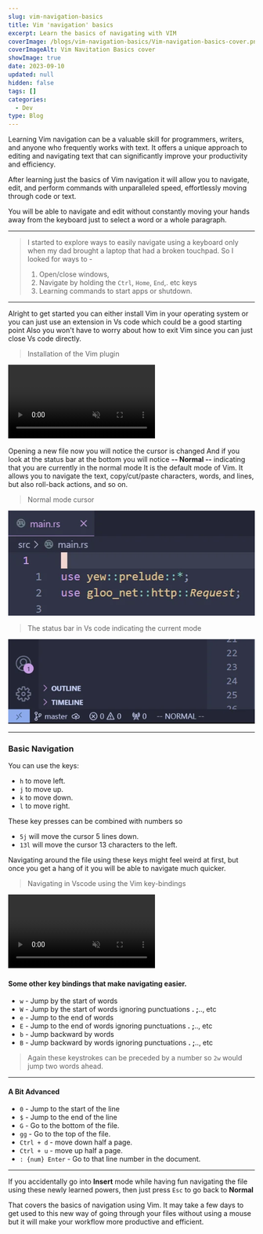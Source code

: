 ```yaml
---
slug: vim-navigation-basics
title: Vim 'navigation' basics
excerpt: Learn the basics of navigating with VIM
coverImage: /blogs/vim-navigation-basics/Vim-navigation-basics-cover.png
coverImageAlt: Vim Navitation Basics cover
showImage: true
date: 2023-09-10
updated: null
hidden: false
tags: []
categories:
  - Dev
type: Blog
---
```


Learning Vim navigation can be a valuable skill for programmers, writers, and anyone who frequently works with text. It offers a unique approach to editing and navigating text that can significantly improve your productivity and efficiency.

After learning just the basics of Vim navigation it will allow you to navigate, edit, and perform commands with unparalleled speed, effortlessly moving through code or text.

You will be able to navigate and edit without constantly moving your hands away from the keyboard just to select a word or a whole paragraph.

---

> I started to explore ways to easily navigate using a keyboard only when my dad brought a laptop that had a broken touchpad.
> So I looked for ways to -
>
> 1. Open/close windows,
> 2. Navigate by holding the `Ctrl`, `Home`, `End`,. etc keys
> 3. Learning commands to start apps or shutdown.

---

Alright to get started you can either install Vim in your operating system or you can just use an extension in Vs code which could be a good starting point Also you won't have to worry about how to exit Vim since you can just close Vs code directly.

> Installation of the Vim plugin

<video controls muted>
  <source src="https://github.com/ShUbHaM13M/vim-navigation-basics/raw/master/resources/installing-vim-extension.webm" type="video/webm">
</video>

Opening a new file now you will notice the cursor is changed
And if you look at the status bar at the bottom you will notice **-- Normal --** indicating that you are currently in the normal mode
It is the default mode of Vim.
It allows you to navigate the text, copy/cut/paste characters, words, and lines, but also roll-back actions, and so on.

> Normal mode cursor

![Normal mode cursor in Vim](https://raw.githubusercontent.com/ShUbHaM13M/vim-navigation-basics/master/resources/vim-normal-cursor.webp)

> The status bar in Vs code indicating the current mode

![Status bar indicating the current mode of Vim](https://raw.githubusercontent.com/ShUbHaM13M/vim-navigation-basics/master/resources/vim-normal-mode.webp)

---

### Basic Navigation

You can use the keys:

- `h` to move left.
- `j` to move up.
- `k` to move down.
- `l` to move right.

These key presses can be combined with numbers so

- `5j` will move the cursor 5 lines down.
- `13l` will move the cursor 13 characters to the left.

Navigating around the file using these keys might feel weird at first, but once you get a hang of it you will be able to navigate much quicker.

> Navigating in Vscode using the Vim key-bindings

<video controls muted>
  <source src="https://github.com/ShUbHaM13M/vim-navigation-basics/raw/master/resources/navigating-editing-file-with-vim.webm" type="video/webm">
</video>

#### Some other key bindings that make navigating easier.

- `w` - Jump by the start of words
- `W` - Jump by the start of words ignoring punctuations **.** **;**.., etc
- `e` - Jump to the end of words
- `E` - Jump to the end of words ignoring punctuations **.** **;**.., etc
- `b` - Jump backward by words
- `B` - Jump backward by words ignoring punctuations **.** **;**.., etc

> Again these keystrokes can be preceded by a number so
> `2w` would jump two words ahead.

---

#### A Bit Advanced

- `0` - Jump to the start of the line
- `$` - Jump to the end of the line
- `G` - Go to the bottom of the file.
- `gg` - Go to the top of the file.
- `Ctrl + d` - move down half a page.
- `Ctrl + u` - move up half a page.
- `: {num} Enter` - Go to that line number in the document.

---

If you accidentally go into **Insert** mode while having fun navigating the file using these newly learned powers, then just press `Esc` to go back to **Normal**

That covers the basics of navigation using Vim. It may take a few days to get used to this new way of going through your files without using a mouse but it will make your workflow more productive and efficient.
